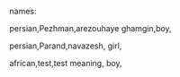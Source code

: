 names:

persian,Pezhman,arezouhaye ghamgin,boy,

persian,Parand,navazesh, girl,

african,test,test meaning, boy,


